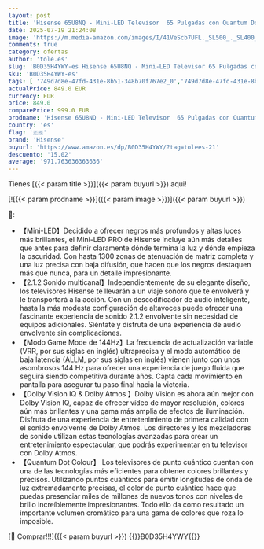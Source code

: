 ```yaml
---
layout: post
title: 'Hisense 65U8NQ - Mini-LED Televisor  65 Pulgadas con Quantum Dot Colour  2.1.2 Sonido multicanal  Modo Juego de 144Hz VRR 240 fps  Dolby Vision IQ & Dolby Atmos  Procesador Hi-View Engine  Nuevo 2024 '
date: 2025-07-19 21:24:08
image: 'https://m.media-amazon.com/images/I/41VeScb7UFL._SL500_._SL400_.jpg'
comments: true
category: ofertas
author: 'tole.es'
slug: 'B0D35H4YWY-es Hisense 65U8NQ - Mini-LED Televisor 65 Pulgadas con...'
sku: 'B0D35H4YWY-es'
tags: [ '749d7d8e-47fd-431e-8b51-348b70f767e2_0','749d7d8e-47fd-431e-8b51-348b70f767e2_5801','749d7d8e-47fd-431e-8b51-348b70f767e2_6901','Arborist Merchandising Root','Electrónica','Self Service','Special Features Stores','TV, vídeo y home cinema','TVs 60"-69"','Televisores','Top Brands Tech Selection','Top Brands Tech TVs','hisense','televisor','🇪🇸', ]
actualPrice: 849.0 EUR
currency: EUR
price: 849.0
comparePrice: 999.0 EUR
prodname: 'Hisense 65U8NQ - Mini-LED Televisor  65 Pulgadas con Quantum Dot Colour  2.1.2 Sonido multicanal  Modo Juego de 144Hz VRR 240 fps  Dolby Vision IQ & Dolby Atmos  Procesador Hi-View Engine  Nuevo 2024 '
country: 'es'
flag: '🇪🇸'
brand: 'Hisense'
buyurl: 'https://www.amazon.es/dp/B0D35H4YWY/?tag=tolees-21'
descuento: '15.02'
average: '971.763636363636'
---
```


Tienes [{{< param title >}}]({{< param buyurl >}}) aqui!

[![{{< param prodname >}}]({{< param image >}})]({{< param buyurl >}})

🔎:

- 【Mini-LED】Decidido a ofrecer negros más profundos y altas luces más brillantes, el Mini-LED PRO de Hisense incluye aún más detalles que antes para definir claramente dónde termina la luz y dónde empieza la oscuridad. Con hasta 1300 zonas de atenuación de matriz completa y una luz precisa con baja difusión, que hacen que los negros destaquen más que nunca, para un detalle impresionante.
- 【2.1.2 Sonido multicanal】Independientemente de su elegante diseño, los televisores Hisense te llevarán a un viaje sonoro que te envolverá y le transportará a la acción. Con un descodificador de audio inteligente, hasta la más modesta configuración de altavoces puede ofrecer una fascinante experiencia de sonido 2.1.2 envolvente sin necesidad de equipos adicionales. Siéntate y disfruta de una experiencia de audio envolvente sin complicaciones.
- 【Modo Game Mode de 144Hz】La frecuencia de actualización variable (VRR, por sus siglas en inglés) ultraprecisa y el modo automático de baja latencia (ALLM, por sus siglas en inglés) vienen junto con unos asombrosos 144 Hz para ofrecer una experiencia de juego fluida que seguirá siendo competitiva durante años. Capta cada movimiento en pantalla para asegurar tu paso final hacia la victoria.
- 【Dolby Vision IQ & Dolby Atmos 】Dolby Vision es ahora aún mejor con Dolby Vision IQ, capaz de ofrecer vídeo de mayor resolución, colores aún más brillantes y una gama más amplia de efectos de iluminación. Disfruta de una experiencia de entretenimiento de primera calidad con el sonido envolvente de Dolby Atmos. Los directores y los mezcladores de sonido utilizan estas tecnologías avanzadas para crear un entretenimiento espectacular, que podrás experimentar en tu televisor con Dolby Atmos.
- 【Quantum Dot Colour】 Los televisores de punto cuántico cuentan con una de las tecnologías más eficientes para obtener colores brillantes y precisos. Utilizando puntos cuánticos para emitir longitudes de onda de luz extremadamente precisas, el color de punto cuántico hace que puedas presenciar miles de millones de nuevos tonos con niveles de brillo increíblemente impresionantes. Todo ello da como resultado un importante volumen cromático para una gama de colores que roza lo imposible.

[🛒 Comprar!!!]({{< param buyurl >}})
{{<world>}}B0D35H4YWY{{</world>}}
